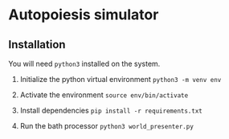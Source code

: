 # Autopoiesis simulator

## Installation

You will need `python3` installed on the system.

1. Initialize the python virtual environment
`python3 -m venv env`

1. Activate the environment
`source env/bin/activate`

1. Install dependencies
`pip install -r requirements.txt`

1. Run the bath processor
`python3 world_presenter.py` 


